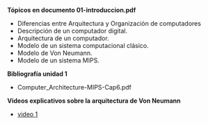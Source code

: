 **Tópicos en documento 01-introduccion.pdf**

* Diferencias entre Arquitectura y Organización de computadores
* Descripción de un computador digital.
* Arquitectura de un computador.
* Modelo de un sistema computacional clásico.
* Modelo de Von Neumann.
* Modelo de un sistema MIPS.

**Bibliografía unidad 1**

* Computer_Architecture-MIPS-Cap6.pdf

**Videos explicativos sobre la arquitectura de Von Neumann**

* [video 1](https://youtu.be/O2O4hneA-tk?si=IaL8TRQ6PLWtQD8a)
